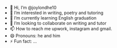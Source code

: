- 👋 Hi, I’m @joylondhe10
- 👀 I’m interested in writing, poetry and tutoring
- 🌱 I’m currently learning English graduation
- 💞️ I’m looking to collaborate on writing and tutor
- 📫 How to reach me upwork, instagram and gmail.
- 😄 Pronouns: he and him
- ⚡ Fun fact: ...

<!---
joylondhe10/joylondhe10 is a ✨ special ✨ repository because its `README.md` (this file) appears on your GitHub profile.
You can click the Preview link to take a look at your changes.
--->
